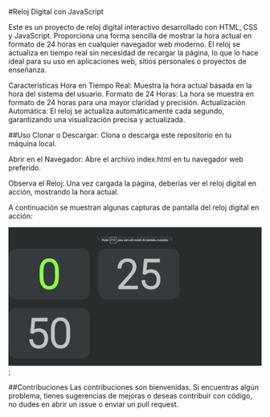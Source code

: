 #Reloj Digital con JavaScript

Este es un proyecto de reloj digital interactivo desarrollado con HTML, CSS y JavaScript. Proporciona una forma sencilla de mostrar la hora actual en formato de 24 horas en cualquier navegador web moderno. El reloj se actualiza en tiempo real sin necesidad de recargar la página, lo que lo hace ideal para su uso en aplicaciones web, sitios personales o proyectos de enseñanza.


Características
Hora en Tiempo Real: Muestra la hora actual basada en la hora del sistema del usuario.
Formato de 24 Horas: La hora se muestra en formato de 24 horas para una mayor claridad y precisión.
Actualización Automática: El reloj se actualiza automáticamente cada segundo, garantizando una visualización precisa y actualizada.


##Uso
Clonar o Descargar: Clona o descarga este repositorio en tu máquina local.


Abrir en el Navegador: Abre el archivo index.html en tu navegador web preferido.

Observa el Reloj: Una vez cargada la página, deberías ver el reloj digital en acción, mostrando la hora actual.


A continuación se muestran algunas capturas de pantalla del reloj digital en acción:


![Reloj](/img/Captura%20de%20pantalla%202024-03-01%20002554.png);

##Contribuciones
Las contribuciones son bienvenidas. Si encuentras algún problema, tienes sugerencias de mejoras o deseas contribuir con código, no dudes en abrir un issue o enviar un pull request.
